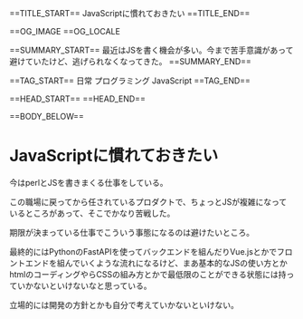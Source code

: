 ==TITLE_START==
JavaScriptに慣れておきたい
==TITLE_END==

==OG_IMAGE 
==OG_LOCALE 

==SUMMARY_START==
最近はJSを書く機会が多い。今まで苦手意識があって避けていたけど、逃げられなくなってきた。
==SUMMARY_END==

==TAG_START==
日常 プログラミング JavaScript
==TAG_END==

==HEAD_START==
==HEAD_END==

==BODY_BELOW==

# JavaScriptに慣れておきたい

今はperlとJSを書きまくる仕事をしている。

この職場に戻ってから任されているプロダクトで、ちょっとJSが複雑になっているところがあって、そこでかなり苦戦した。

期限が決まっている仕事でこういう事態になるのは避けたいところ。

最終的にはPythonのFastAPIを使ってバックエンドを組んだりVue.jsとかでフロントエンドを組んでいくような流れになるけど、まあ基本的なJSの使い方とかhtmlのコーディングやらCSSの組み方とかで最低限のことができる状態には持っていかないといけないなと思っている。

立場的には開発の方針とかも自分で考えていかないといけない。
